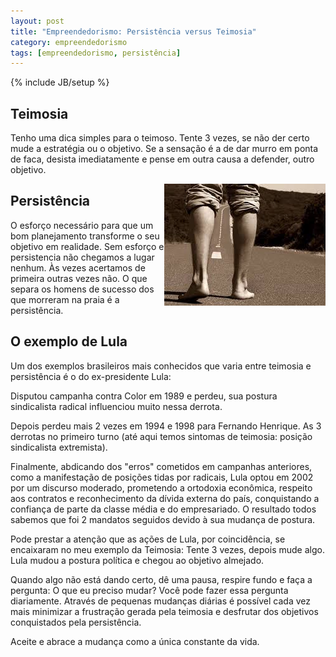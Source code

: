 ```yaml
---
layout: post
title: "Empreendedorismo: Persistência versus Teimosia"
category: empreendedorismo
tags: [empreendedorismo, persistência]
---
```

{% include JB/setup %}

## Teimosia

Tenho uma dica simples para o teimoso. Tente 3 vezes, se não der certo mude a estratégia ou o objetivo. Se a sensação é a de dar murro em ponta de faca, desista imediatamente e pense em outra causa a defender, outro objetivo.

<img src="/images/persistencia.jpg" style="float:right" alt="persitência"/>

## Persistência

O esforço necessário para que um bom planejamento transforme o seu objetivo em realidade. Sem esforço e persistencia não chegamos a lugar nenhum. Às vezes acertamos de primeira outras vezes não. O que separa os homens de sucesso dos que morreram na praia é a persistência.


## O exemplo de Lula

Um dos exemplos brasileiros mais conhecidos que varia entre teimosia e persistência é o do ex-presidente Lula:

Disputou campanha contra Color em 1989 e perdeu, sua postura sindicalista radical influenciou muito nessa derrota.

Depois perdeu mais 2 vezes em 1994 e 1998 para Fernando Henrique. As 3 derrotas no primeiro turno (até aqui temos sintomas de teimosia: posição sindicalista extremista).

Finalmente, abdicando dos "erros" cometidos em campanhas anteriores, como a manifestação de posições tidas por radicais, Lula optou em 2002 por um discurso moderado, prometendo a ortodoxia econômica, respeito aos contratos e reconhecimento da dívida externa do país, conquistando a confiança de parte da classe média e do empresariado. O resultado todos sabemos que foi 2 mandatos seguidos devido à sua mudança de postura.

Pode prestar a atenção que as ações de Lula, por coincidência, se encaixaram no meu exemplo da Teimosia: Tente 3 vezes, depois mude algo. Lula mudou a postura política e chegou ao objetivo almejado. 

Quando algo não está dando certo, dê uma pausa, respire fundo e faça a pergunta: O que eu preciso mudar? Você pode fazer essa pergunta diariamente. Através de pequenas mudanças diárias é possível cada vez mais minimizar a frustração gerada pela teimosia e desfrutar dos objetivos conquistados pela persistência. 

Aceite e abrace a mudança como a única constante da vida. 

